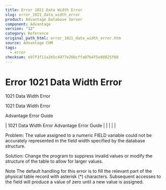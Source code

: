 ```yaml
---
title: Error 1021 Data Width Error
slug: error_1021_data_width_error
product: Advantage Database Server
component: Advantage
version: "12"
category: Reference
original_path_html: error_1021_data_width_error.htm
source: Advantage CHM
tags:
  - error
checksum: e97f3f11a265c4977e260cffa07b4f5e80825f68
---
```


# Error 1021 Data Width Error

1021 Data Width Error

1021 Data Width Error

Advantage Error Guide

| 1021 Data Width Error  Advantage Error Guide |  |  |  |  |

Problem: The value assigned to a numeric FIELD variable could not be accurately represented in the field width specified by the database structure.

Solution: Change the program to suppress invalid values or modify the structure of the table to allow for larger values.

Note The default handling for this error is to fill the relevant part of the physical table record with asterisk (\*) characters. Subsequent accesses to the field will produce a value of zero until a new value is assigned.
